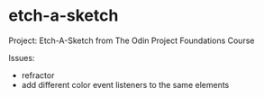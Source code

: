 # etch-a-sketch


Project: Etch-A-Sketch from The Odin Project Foundations Course

Issues:
 - refractor
 - add different color event listeners to the same elements
